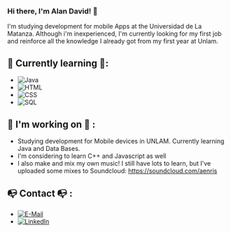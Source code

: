 ### Hi there, I'm Alan David! 👋

I'm studying development for mobile Apps at the Universidad de La Matanza. Although i'm inexperienced, I'm currently looking for my first job and reinforce all the knowledge I already got from my first year at Unlam.

   ## :palm_tree: Currently learning :palm_tree::
- ![Java](https://img.shields.io/badge/Java-f89820?style=for-the-badge&logo=java&logoColor=f89820&labelColor=101010 )
- ![HTML](https://img.shields.io/badge/HTML5-e34c26?style=for-the-badge&logo=html5&logoColor=e34c26&labelColor=101010 )
- ![CSS](https://img.shields.io/badge/CSS3-264de4?style=for-the-badge&logo=css3&logoColor=264de4&labelColor=101010 )
- ![SQL](https://img.shields.io/badge/MySQL-00758F?style=for-the-badge&logo=mysql&logoColor=00758F&labelColor=101010 )


## :dragon_face: I'm working on :dragon_face: :
- Studying development for Mobile devices in UNLAM. Currently learning Java and Data Bases.
- I'm considering to learn C++ and Javascript as well
- I also make and mix my own music! I still have lots to learn, but I've uploaded some mixes to Soundcloud: https://soundcloud.com/aenris

## :mailbox_with_no_mail: Contact :mailbox_with_no_mail: :
- [![E-Mail](https://img.shields.io/badge/Gmail-alandavid223@gmail.com-e34c26?style=for-the-badge&logo=gmail&logoColor=red&labelColor=101010 )](mailto:alandavid223@gmail.com)
- [![LinkedIn](https://img.shields.io/badge/LinkedIn-Alan_David-264de4?style=for-the-badge&logo=linkedin&logoColor=blue&labelColor=101010 )](https://www.linkedin.com/in/alan-david-valdez-77966813a/)



<!--
**alan-david-223/alan-david-223** is a ✨ _special_ ✨ repository because its `README.md` (this file) appears on your GitHub profile.

-->

